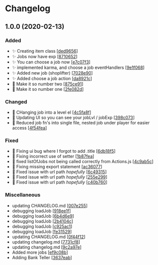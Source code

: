# Changelog

<a name="1.0.0"></a>
## 1.0.0 (2020-02-13)

### Added

- ✨ Creating item class [[ded9656](https://github.com/Abourass/simpleIdle/commit/ded9656ec31834d92962aecf394bd94ef3783c4c)]
- ✨ Jobs now have exp [[8710652](https://github.com/Abourass/simpleIdle/commit/8710652643e7d3c83119993f8207064ee714f766)]
- ✨ You can choose a job now [[e7c07f3](https://github.com/Abourass/simpleIdle/commit/e7c07f3127f4e7f63e1a8d283341cb227cbd8445)]
- ✨ implemented karma, and choose a job eventHandlers [[9e1f068](https://github.com/Abourass/simpleIdle/commit/9e1f0681fc10dc4f168031643d38e62ad4f09329)]
- ✨ Added new job (shoplifter) [[7028e90](https://github.com/Abourass/simpleIdle/commit/7028e90346c74f9ef04d9a17b339c340265209b6)]
- ✨ Added choose a job action [[da8921c](https://github.com/Abourass/simpleIdle/commit/da8921cb220f9d38f6ae23cc9073f26af246f271)]
- 🎉 Make it so number two [[875ce91](https://github.com/Abourass/simpleIdle/commit/875ce916eab37a0503efa8ff736a2d65dc2cfe94)]
- 🎉 Make it so number one [[2fe082d](https://github.com/Abourass/simpleIdle/commit/2fe082dfb45ab78e1bdbcb6c197c789957a6e325)]

### Changed

- 🎨 CHanging job into a level el [[4c5fa8f](https://github.com/Abourass/simpleIdle/commit/4c5fa8f798c06a21d4c1b996125c2aaa07d23970)]
- 🎨 Updating UI so you can see your jobLvl / jobExp [[398c073](https://github.com/Abourass/simpleIdle/commit/398c0736bcb8d81fc6bdd56233d327f1137aa0c5)]
- 🎨 Reduced job fn&#x27;s into single file, nested job under player for easier access [[4f54fea](https://github.com/Abourass/simpleIdle/commit/4f54fea8515268fb2f9a7f187a7ef43ae7f506ff)]

### Fixed

- 🐛 Fixing ui bug where I forgot to add .title [[6db18f5](https://github.com/Abourass/simpleIdle/commit/6db18f54528f64d84be73b2f937fab772c045937)]
- 🐛 Fixing incorrect use of setter [[1b87fea](https://github.com/Abourass/simpleIdle/commit/1b87fea27c29e13ba73ce80b0cda992e36bd17bb)]
- 🐛 fixed listOfJobs not being called correctly from Actions.js [[4c9ab5c](https://github.com/Abourass/simpleIdle/commit/4c9ab5ccfe0d7ab1fb33576f4a4c2946a3c86dcf)]
- 🐛 Fixing missing export statement [[ac36077](https://github.com/Abourass/simpleIdle/commit/ac3607744dbe0d53e0edf38c883c9cd55329dfe1)]
- 🐛 Fixed issue with url path *hopefully* [[6c49315](https://github.com/Abourass/simpleIdle/commit/6c49315d6563852cfc8ee8050e9eee372d3c7ecb)]
- 🐛 Fixed issue with url path *hopefully* [[255e299](https://github.com/Abourass/simpleIdle/commit/255e299290796ac94bf78d43d5d92958b46e28fb)]
- 🐛 Fixed issue with url path *hopefully* [[c40b760](https://github.com/Abourass/simpleIdle/commit/c40b760d74be0cb63365d371a1bd2386d6c96d39)]

### Miscellaneous

-  updating CHANGELOG.md [[007e255](https://github.com/Abourass/simpleIdle/commit/007e255f5400c65454916d0488d6c490ff5cdb4b)]
-  debugging loadJob [[918ee1f](https://github.com/Abourass/simpleIdle/commit/918ee1f3b63dc9115575909ed622dee93943bf07)]
-  debugging loadJob [[6b4d6e9](https://github.com/Abourass/simpleIdle/commit/6b4d6e99cec009ead98d6c0c7adfc641f99a7848)]
-  debugging loadJob [[2b4104c](https://github.com/Abourass/simpleIdle/commit/2b4104ce32391179284d95d9c0ae32097d569c72)]
-  debugging loadJob [[c925ac1](https://github.com/Abourass/simpleIdle/commit/c925ac18110be0929ef37b4ceb92c777fad591e3)]
-  debugging loadJob [[fe31529](https://github.com/Abourass/simpleIdle/commit/fe315298ca6e361fa37e2d13a0f999fb0da65848)]
-  updating CHANGELOG.md [[0f44f12](https://github.com/Abourass/simpleIdle/commit/0f44f12bcfafe5e37b76bac4d25747d0ea3aefc6)]
-  updating changelog.md [[7731cf8](https://github.com/Abourass/simpleIdle/commit/7731cf892c38b6f502329958717dc0ba0f947455)]
-  updating changelog.md [[9c2a97e](https://github.com/Abourass/simpleIdle/commit/9c2a97e709cb4a8c418a93e7719da2c644fd9bb1)]
-  Added more jobs [[ef9c08b](https://github.com/Abourass/simpleIdle/commit/ef9c08b77095afaf0ea3e8c01f21bce890dbe6f4)]
-  Adding Bank Teller [[3637eab](https://github.com/Abourass/simpleIdle/commit/3637eab8fedd0d017dfe2a0d8e9425fc6575d939)]


